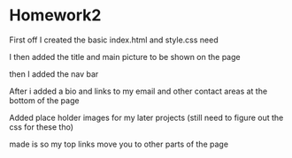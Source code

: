 # Homework2

First off I created the basic index.html and style.css need

I then added the title and main picture to be shown on the page

then I added the nav bar

After i added a bio and links to my email and other contact areas at the bottom of the page

Added place holder images for my later projects (still need to figure out the css for these tho)

made is so my top links move you to other parts of the page